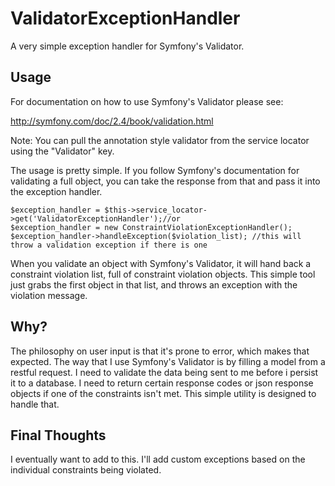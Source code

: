 ValidatorExceptionHandler
=========================

A very simple exception handler for Symfony's Validator.

Usage
-----

For documentation on how to use Symfony's Validator please see:

http://symfony.com/doc/2.4/book/validation.html

Note:  You can pull the annotation style validator from the service locator using the "Validator" key.

The usage is pretty simple.  If you follow Symfony's documentation for validating a full object, you can take the response from that and pass it into the exception handler.

    $exception_handler = $this->service_locator->get('ValidatorExceptionHandler');//or
    $exception_handler = new ConstraintViolationExceptionHandler();
    $exception_handler->handleException($violation_list); //this will throw a validation exception if there is one

When you validate an object with Symfony's Validator, it will hand back a constraint violation list, full of constraint violation objects.  This simple tool just grabs the first object in that list, and throws an exception with the violation message.

Why?
-----

The philosophy on user input is that it's prone to error, which makes that expected.  The way that I use Symfony's Validator is by filling a model from a restful request.  I need to validate the data being sent to me before i persist it to a database.  I need to return certain response codes or json response objects if one of the constraints isn't met.  This simple utility is designed to handle that.

Final Thoughts
-----

I eventually want to add to this. I'll add custom exceptions based on the individual constraints being violated.